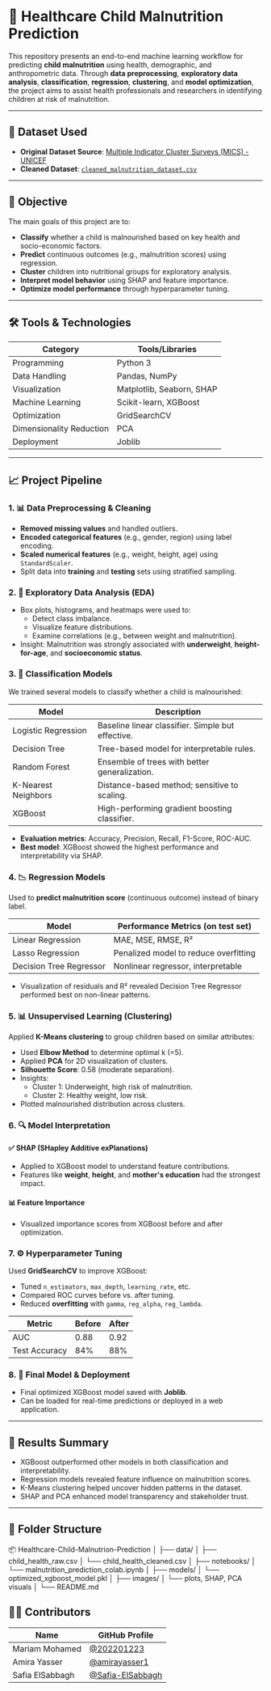 # 🏥 Healthcare Child Malnutrition Prediction

This repository presents an end-to-end machine learning workflow for predicting **child malnutrition** using health, demographic, and anthropometric data. Through **data preprocessing**, **exploratory data analysis**, **classification**, **regression**, **clustering**, and **model optimization**, the project aims to assist health professionals and researchers in identifying children at risk of malnutrition.

---

## 📁 Dataset Used

- **Original Dataset Source**: [Multiple Indicator Cluster Surveys (MICS) - UNICEF](https://www.kaggle.com/datasets/usharengaraju/child-malnutrition-unicef-dataset/data)
- **Cleaned Dataset**: [`cleaned_malnutrition_dataset.csv`]([./data/cleaned_malnutrition_dataset.csv](https://github.com/Safia-ElSabbagh/Healthcare-Child-Malnutrion-prediction/blob/main/Milestone%201/Cleaned%20Survey%20Data.csv))

---

## 🎯 Objective

The main goals of this project are to:
- **Classify** whether a child is malnourished based on key health and socio-economic factors.
- **Predict** continuous outcomes (e.g., malnutrition scores) using regression.
- **Cluster** children into nutritional groups for exploratory analysis.
- **Interpret model behavior** using SHAP and feature importance.
- **Optimize model performance** through hyperparameter tuning.

---

## 🛠️ Tools & Technologies

| Category | Tools/Libraries |
|---------|-----------------|
| Programming | Python 3 |
| Data Handling | Pandas, NumPy |
| Visualization | Matplotlib, Seaborn, SHAP |
| Machine Learning | Scikit-learn, XGBoost |
| Optimization | GridSearchCV |
| Dimensionality Reduction | PCA |
| Deployment | Joblib |

---

## 📈 Project Pipeline

### 1. 📊 Data Preprocessing & Cleaning

- **Removed missing values** and handled outliers.
- **Encoded categorical features** (e.g., gender, region) using label encoding.
- **Scaled numerical features** (e.g., weight, height, age) using `StandardScaler`.
- Split data into **training** and **testing** sets using stratified sampling.

### 2. 🔎 Exploratory Data Analysis (EDA)

- Box plots, histograms, and heatmaps were used to:
  - Detect class imbalance.
  - Visualize feature distributions.
  - Examine correlations (e.g., between weight and malnutrition).
- Insight: Malnutrition was strongly associated with **underweight**, **height-for-age**, and **socioeconomic status**.

### 3. 🤖 Classification Models

We trained several models to classify whether a child is malnourished:

| Model | Description |
|-------|-------------|
| Logistic Regression | Baseline linear classifier. Simple but effective. |
| Decision Tree | Tree-based model for interpretable rules. |
| Random Forest | Ensemble of trees with better generalization. |
| K-Nearest Neighbors | Distance-based method; sensitive to scaling. |
| XGBoost | High-performing gradient boosting classifier. |

- **Evaluation metrics**: Accuracy, Precision, Recall, F1-Score, ROC-AUC.
- **Best model**: XGBoost showed the highest performance and interpretability via SHAP.

### 4. 📉 Regression Models

Used to **predict malnutrition score** (continuous outcome) instead of binary label.

| Model | Performance Metrics (on test set) |
|-------|-----------------------------------|
| Linear Regression | MAE, MSE, RMSE, R² |
| Lasso Regression | Penalized model to reduce overfitting |
| Decision Tree Regressor | Nonlinear regressor, interpretable |

- Visualization of residuals and R² revealed Decision Tree Regressor performed best on non-linear patterns.

### 5. 📊 Unsupervised Learning (Clustering)

Applied **K-Means clustering** to group children based on similar attributes:

- Used **Elbow Method** to determine optimal k (=5).
- Applied **PCA** for 2D visualization of clusters.
- **Silhouette Score**: 0.58 (moderate separation).
- Insights:
  - Cluster 1: Underweight, high risk of malnutrition.
  - Cluster 2: Healthy weight, low risk.
- Plotted malnourished distribution across clusters.

### 6. 🔍 Model Interpretation

#### ✅ SHAP (SHapley Additive exPlanations)
- Applied to XGBoost model to understand feature contributions.
- Features like **weight**, **height**, and **mother's education** had the strongest impact.

#### 📊 Feature Importance
- Visualized importance scores from XGBoost before and after optimization.

### 7. ⚙️ Hyperparameter Tuning

Used **GridSearchCV** to improve XGBoost:

- Tuned `n_estimators`, `max_depth`, `learning_rate`, etc.
- Compared ROC curves before vs. after tuning.
- Reduced **overfitting** with `gamma`, `reg_alpha`, `reg_lambda`.

| Metric | Before | After |
|--------|--------|-------|
| AUC | 0.88 | 0.92 |
| Test Accuracy | 84% | 88% |

### 8. 🧠 Final Model & Deployment

- Final optimized XGBoost model saved with **Joblib**.
- Can be loaded for real-time predictions or deployed in a web application.

---

## 📌 Results Summary

- XGBoost outperformed other models in both classification and interpretability.
- Regression models revealed feature influence on malnutrition scores.
- K-Means clustering helped uncover hidden patterns in the dataset.
- SHAP and PCA enhanced model transparency and stakeholder trust.

---

## 📁 Folder Structure
📦 Healthcare-Child-Malnutrion-Prediction
│
├── data/
│ ├── child_health_raw.csv
│ └── child_health_cleaned.csv
│
├── notebooks/
│ └── malnutrition_prediction_colab.ipynb
│
├── models/
│ └── optimized_xgboost_model.pkl
│
├── images/
│ └── plots, SHAP, PCA visuals
│
└── README.md

## 👨‍💻 Contributors

| Name | GitHub Profile |
|------|----------------|
| Mariam Mohamed | [@202201223](https://github.com/202201223) |
| Amira Yasser | [@amirayasser1](https://github.com/amirayasser1) |
| Safia ElSabbagh | [@Safia-ElSabbagh](https://github.com/Safia-ElSabbagh) |


